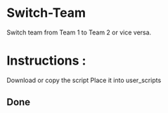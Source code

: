 # Switch-Team
Switch team from Team 1 to Team 2 or vice versa.

# Instructions :
Download or copy the script
Place it into user_scripts
## Done
